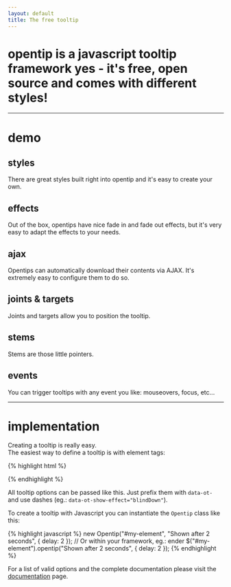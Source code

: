 ```yaml
---
layout: default
title: The free tooltip
---
```


<h1 id="intro" markdown="1">
  opentip is a javascript tooltip framework  
  yes - it's free, open source and comes with different styles!
</h1>

* * *

demo
====

<div id="demo-boxes">
  <div class="styles box">
    <h2>styles</h2>
    <p>
      There are great styles built right into opentip and it's easy to create
      your own.
    </p>
  </div>
  <div class="effects box">
    <h2>effects</h2>
    <p>
      Out of the box, opentips have nice fade in and fade out effects, but it's
      very easy to adapt the effects to your needs.
    </p>
  </div>
  <div class="ajax box">
    <h2>ajax</h2>
    <p>
      Opentips can automatically download their contents via AJAX. It's
      extremely easy to configure them to do so.
    </p>
  </div>
  <div class="joints-and-targets box">
    <h2>joints &amp; targets</h2>
    <p>
      Joints and targets allow you to position the tooltip.
    </p>
  </div>
  <div class="stems box">
    <h2>stems</h2>
    <p>
      Stems are those little pointers.
    </p>
  </div>
  <div class="events box">
    <h2>events</h2>
    <p>
      You can trigger tooltips with any event you like: mouseovers, focus, etc...
    </p>
  </div>
</div>

* * *


implementation
==============

Creating a tooltip is really easy.  
The easiest way to define a tooltip is with element tags:

{% highlight html %}
<div data-ot="Shown after 2 seconds" data-ot-delay="2"></div>
{% endhighlight %}

All tooltip options can be passed like this. Just prefix them with `data-ot-`
and use dashes (eg.: `data-ot-show-effect="blindDown"`).

To create a tooltip with Javascript you can instantiate the `Opentip`
class like this:

{% highlight javascript %}
new Opentip("#my-element", "Shown after 2 seconds", { delay: 2 });
// Or within your framework, eg.: ender
$("#my-element").opentip("Shown after 2 seconds", { delay: 2 });
{% endhighlight %}



For a list of valid options and the complete documentation please visit the
[documentation](/documentation) page.

